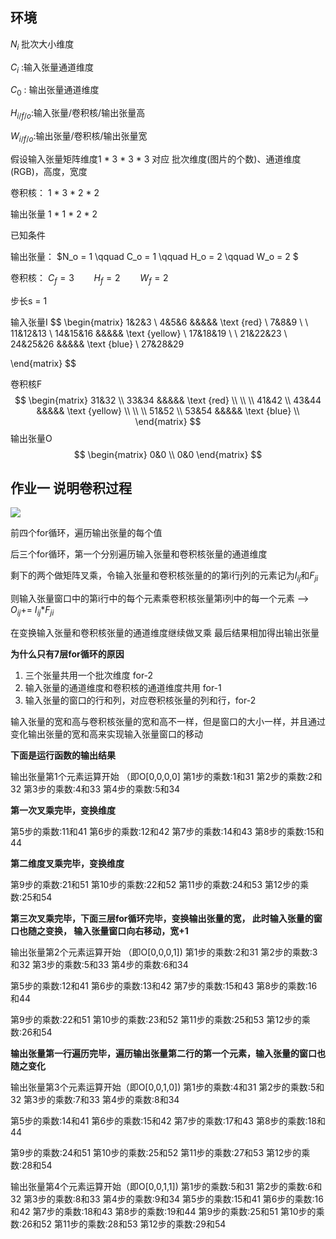 ## 环境

$N_i$ 批次大小维度

$C_i$ :输入张量通道维度

$C_0$ : 输出张量通道维度

$H_{i/f/o}$:输入张量/卷积核/输出张量高

$W_{i/f/o}$:输出张量/卷积核/输出张量宽



假设输入张量矩阵维度1 * 3 *  3 * 3 对应 批次维度(图片的个数)、通道维度(RGB)，高度，宽度

卷积核： 1 * 3 * 2 * 2 

输出张量 1 * 1 * 2 * 2

已知条件

 输出张量：   $N_o = 1 \qquad C_o = 1 \qquad H_o = 2 \qquad W_o = 2 $

卷积核： $C_f = 3 \qquad H_f = 2 \qquad W_f = 2$ 

步长s = 1







输入张量I
$$
\begin{matrix} 
1&2&3 \\
4&5&6  &&&&&		\text {red} \\
7&8&9	\\	 \\
11&12&13 \\
14&15&16  &&&&&	 \text {yellow} \\
17&18&19 \\ \\
21&22&23 \\
24&25&26  &&&&&	 \text {blue} \\
27&28&29 

\end{matrix}
$$


卷积核F
$$
\begin{matrix} 
31&32 \\
33&34  &&&&&		\text {red} \\
	\\	 \\
41&42 \\
43&44  &&&&&	 \text {yellow} \\
 \\ \\
51&52 \\
53&54  &&&&&	 \text {blue} \\ 
\end{matrix}
$$
输出张量O
$$
\begin{matrix} 
0&0 \\
0&0 
\end{matrix}
$$


## 作业一 说明卷积过程



![](C:\Users\14645\AppData\Roaming\Typora\typora-user-images\image-20230925165337727.png)

前四个for循环，遍历输出张量的每个值

后三个for循环，第一个分别遍历输入张量和卷积核张量的通道维度

剩下的两个做矩阵叉乘，令输入张量和卷积核张量的的第i行j列的元素记为$I_{ij}$和$F_{ji}$

则输入张量窗口中的第i行中的每个元素乘卷积核张量第i列中的每一个元素 --> $O_{ij}$+= $I_{ij}$*$F_{ji}$

 在变换输入张量和卷积核张量的通道维度继续做叉乘 最后结果相加得出输出张量







**为什么只有7层for循环的原因**

1. 三个张量共用一个批次维度 for-2
2. 输入张量的通道维度和卷积核的通道维度共用 for-1
3. 输入张量的窗口的行和列，对应卷积核张量的列和行，for-2

输入张量的宽和高与卷积核张量的宽和高不一样，但是窗口的大小一样，并且通过变化输出张量的宽和高来实现输入张量窗口的移动

**下面是运行函数的输出结果**

输出张量第1个元素运算开始 （即O[0,0,0,0]
第1步的乘数:1和31
第2步的乘数:2和32
第3步的乘数:4和33
第4步的乘数:5和34

**第一次叉乘完毕，变换维度**

第5步的乘数:11和41
第6步的乘数:12和42
第7步的乘数:14和43
第8步的乘数:15和44

**第二维度叉乘完毕，变换维度**

第9步的乘数:21和51
第10步的乘数:22和52
第11步的乘数:24和53
第12步的乘数:25和54

**第三次叉乘完毕，下面三层for循环完毕，变换输出张量的宽， 此时输入张量的窗口也随之变换， 输入张量窗口向右移动，宽+1**

输出张量第2个元素运算开始 （即O[0,0,0,1])
第1步的乘数:2和31
第2步的乘数:3和32
第3步的乘数:5和33
第4步的乘数:6和34



第5步的乘数:12和41
第6步的乘数:13和42
第7步的乘数:15和43
第8步的乘数:16和44

第9步的乘数:22和51
第10步的乘数:23和52
第11步的乘数:25和53
第12步的乘数:26和54

**输出张量第一行遍历完毕，遍历输出张量第二行的第一个元素，输入张量的窗口也随之变化**

输出张量第3个元素运算开始（即O[0,0,1,0])
第1步的乘数:4和31
第2步的乘数:5和32
第3步的乘数:7和33
第4步的乘数:8和34

第5步的乘数:14和41
第6步的乘数:15和42
第7步的乘数:17和43
第8步的乘数:18和44

第9步的乘数:24和51
第10步的乘数:25和52
第11步的乘数:27和53
第12步的乘数:28和54

输出张量第4个元素运算开始（即O[0,0,1,1])
第1步的乘数:5和31
第2步的乘数:6和32
第3步的乘数:8和33
第4步的乘数:9和34
第5步的乘数:15和41
第6步的乘数:16和42
第7步的乘数:18和43
第8步的乘数:19和44
第9步的乘数:25和51
第10步的乘数:26和52
第11步的乘数:28和53
第12步的乘数:29和54